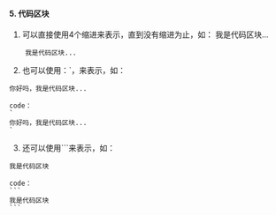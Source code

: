 #### 5. 代码区块

1. 可以直接使用4个缩进来表示，直到没有缩进为止，如：
	我是代码区块...


```
	我是代码区块...
```


2. 也可以使用：\`，来表示，如：


`
你好吗，我是代码区块...
`


```
code：
`
你好吗，我是代码区块...
`
```


3. 还可以使用\`\`\`来表示，如：
```
我是代码区块
```
	code：
	```
	我是代码区块
	```